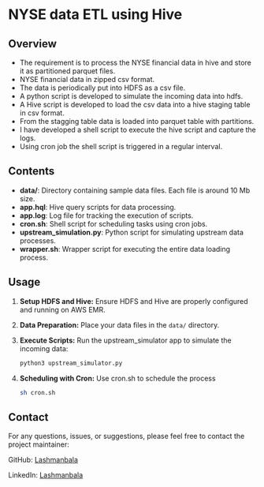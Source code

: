 # NYSE data ETL using Hive

## Overview

- The requirement is to process the NYSE financial data in hive and store it as partitioned parquet files.
- NYSE financial data in zipped csv format.
- The data is periodically put into HDFS as a csv file.
- A python script is developed to simulate the incoming data into hdfs.
- A Hive script is developed to load the csv data into a hive staging table in csv format.
- From the stagging table data is loaded into parquet table with partitions.
- I have developed a shell script to execute the hive script and capture the logs.
- Using cron job the shell script is triggered in a regular interval.

## Contents

- **data/**: Directory containing sample data files. Each file is around 10 Mb size.
- **app.hql**: Hive query scripts for data processing.
- **app.log**: Log file for tracking the execution of scripts.
- **cron.sh**: Shell script for scheduling tasks using cron jobs.
- **upstream_simulation.py**: Python script for simulating upstream data processes.
- **wrapper.sh**: Wrapper script for executing the entire data loading process.

## Usage

1. **Setup HDFS and Hive:**
   Ensure HDFS and Hive are properly configured and running on AWS EMR.

2. **Data Preparation:**
   Place your data files in the `data/` directory.

3. **Execute Scripts:**
   Run the upstream_simulator app to simulate the incoming data:
   ```bash
   python3 upstream_simulator.py
   ```

4. **Scheduling with Cron:**
   Use cron.sh to schedule the process
   ```bash
   sh cron.sh
   ```

## Contact
For any questions, issues, or suggestions, please feel free to contact the project maintainer:

GitHub: [Lashmanbala](https://github.com/Lashmanbala)

LinkedIn: [Lashmanbala](https://www.linkedin.com/in/lashmanbala/)
